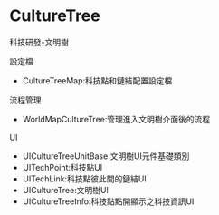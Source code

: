 # CultureTree
科技研發-文明樹

設定檔
* CultureTreeMap:科技點和鏈結配置設定檔

流程管理
* WorldMapCultureTree:管理進入文明樹介面後的流程

UI
* UICultureTreeUnitBase:文明樹UI元件基礎類別
* UITechPoint:科技點UI
* UITechLink:科技點彼此間的鏈結UI
* UICultureTree:文明樹UI
* UICultureTreeInfo:科技點點開顯示之科技資訊UI
